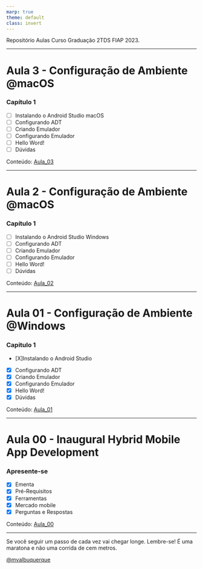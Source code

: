 ```yaml
---
marp: true
theme: default
class: invert
---
```


Repositório Aulas Curso Graduação 2TDS FIAP 2023.

---

# Aula 3 - Configuração de Ambiente @macOS

### Capítulo 1

- [ ] Instalando o Android Studio macOS
- [ ] Configurando ADT
- [ ] Criando Emulador
- [ ] Configurando Emulador
- [ ] Hello Word!
- [ ] Dúvidas

Conteúdo: [Aula_03](/embreve.pdf)

---

# Aula 2 - Configuração de Ambiente @macOS

### Capítulo 1

- [ ] Instalando o Android Studio Windows
- [ ] Configurando ADT
- [ ] Criando Emulador
- [ ] Configurando Emulador
- [ ] Hello Word!
- [ ] Dúvidas

Conteúdo: [Aula_02](/embreve.pdf)

---

# Aula 01 - Configuração de Ambiente @Windows

### Capitulo 1

- [X]Instalando o Android Studio
- [X] Configurando ADT
- [X] Criando Emulador
- [X] Configurando Emulador
- [X] Hello Word!
- [X] Dúvidas

Conteúdo: [Aula_01](/01_Segunda_feira_07_08_2023/01_Configuracao_do_Ambiente_Windows/Aula_01_Instalando_Android_Studio.pdf)

---

# Aula 00 - Inaugural Hybrid Mobile App Development

### Apresente-se

- [X] Ementa
- [X] Pré-Requisitos
- [X] Ferramentas
- [X] Mercado mobile
- [X] Perguntas e Respostas

Conteúdo: [Aula_00](/00_Quarta_feira_02_08_2023/00_Inaugural/Aula%2000_Inaugural.pdf)


---
Se você seguir um passo de cada vez vai chegar longe. Lembre-se! É uma maratona e não uma corrida de cem metros.

[@mvalbuquerque](http://www.linkedin.com/in/mvalbuquerque)